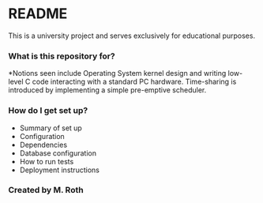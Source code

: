 # README #

This is a university project and serves exclusively for educational purposes.

### What is this repository for? ###

*Notions seen include Operating System kernel design and writing low-level C code interacting with a standard PC hardware. Time-sharing is introduced by implementing a simple pre-emptive scheduler.

### How do I get set up? ###

* Summary of set up
* Configuration
* Dependencies
* Database configuration
* How to run tests
* Deployment instructions

### Created by M. Roth ###